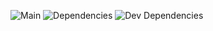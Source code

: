 ![Main](https://github.com/tylergrinn/react-svg/workflows/Main/badge.svg)
![Dependencies](https://img.shields.io/david/tylergrinn/react-svg?style=flat-square)
![Dev Dependencies](https://img.shields.io/david/dev/tylergrinn/react-svg?style=flat-square)